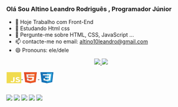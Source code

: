 ### Olá Sou Altino Leandro Rodriguês , Programador Júnior  

 
- 🔭 Hoje Trabalho com Front-End
- 🌱 Estudando Html css
- 💬 Pergunte-me sobre HTML, CSS, JavaScript ...  
- 📫 contacte-me no email: altino10leandro@gmail.com
- 😄 Pronouns: ele/dele



<div align="center">
  <a href="https://github.com/AltinoLeandroRodrigues">
  <img height="180em" src="https://github-readme-stats.vercel.app/api?username=AltinoLeandroRodrigues&show_icons=true&theme=dracula&include_all_commits=true&count_private=true"/>
  <img height="170em" src="https://github-readme-stats.vercel.app/api/top-langs/?username=AltinoLeandroRodrigues&layout=compact&langs_count=7&theme=dracula"/>
</div>

 

 <div style="display: inline_block"><br>
  <img align="center" alt="Rafa-Js" height="30" width="40" src="https://raw.githubusercontent.com/devicons/devicon/master/icons/javascript/javascript-plain.svg">
    
  
  <img align="center" alt="Rafa-HTML" height="30" width="40" src="https://raw.githubusercontent.com/devicons/devicon/master/icons/html5/html5-original.svg">
  
  <img align="center" alt="Rafa-CSS" height="30" width="40" src="https://raw.githubusercontent.com/devicons/devicon/master/icons/css3/css3-original.svg">
  
</div>
  
  ##
 
 <div> 
  <a href="https://www.youtube.com/channel/UCG6r-3bVlyZLDT0OaRtxyjw" target="_blank"><img src="https://img.shields.io/badge/YouTube-FF0000?style=for-the-badge&logo=youtube&logoColor=white" target="_blank"></a>
  <a href="https://www.instagram.com/582alr77/" target="_blank"><img src="https://img.shields.io/badge/-Instagram-%23E4405F?style=for-the-badge&logo=instagram&logoColor=white" target="_blank"></a> 
 <a href="#" target="_blank"><img src="https://img.shields.io/badge/Discord-7289DA?style=for-the-badge&logo=discord&logoColor=white" target="_blank"></a> 
  <a href = "mailto:altino10leandro@gmail.com"><img src="https://img.shields.io/badge/-Gmail-%23333?style=for-the-badge&logo=gmail&logoColor=white" target="_blank"></a>
  <a href="https://www.linkedin.com/in/altino-leandro-b0630a265/" target="_blank"><img src="https://img.shields.io/badge/-LinkedIn-%230077B5?style=for-the-badge&logo=linkedin&logoColor=white" target="_blank"></a> 
    
</div>
  
  
 
